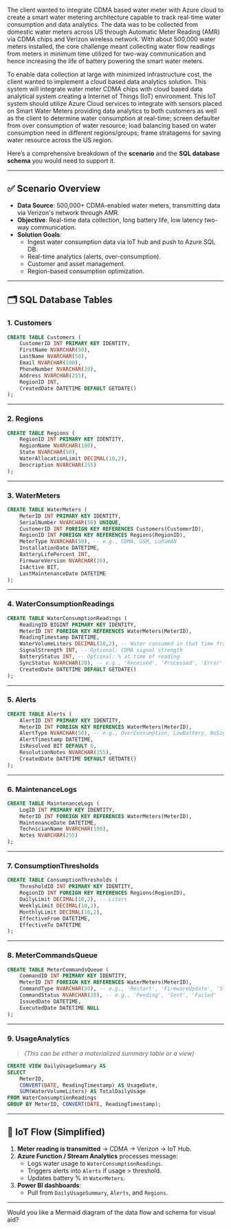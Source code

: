 The client wanted to integrate CDMA based water meter with Azure cloud to create a smart water metering architecture capable to track real-time water consumption and data analytics. The data was to be collected from domestic water meters across US through Automatic Meter Reading (AMR) via CDMA chips and Verizon wireless network. With about 500,000 water meters installed, the core challenge meant collecting water flow readings from meters in minimum time utilized for two-way communication and hence increasing the life of battery powering the smart water meters.

To enable data collection at large with minimized infrastructure cost, the client wanted to implement a cloud based data analytics solution. This system will integrate water meter CDMA chips with cloud based data analytical system creating  a Internet of Things (IoT) environment. This IoT system should utilize Azure Cloud services to integrate with sensors placed on Smart Water Meters providing data analytics to both customers as well as the client to determine water consumption at real-time; screen defaulter from over consumption of water resource; load balancing based on water consumption need in different regions/groups; frame stratagems for saving water resource across the US region.


Here’s a comprehensive breakdown of the **scenario** and the **SQL database schema** you would need to support it.

---

## ✅ **Scenario Overview**

- **Data Source**: 500,000+ CDMA-enabled water meters, transmitting data via Verizon's network through AMR.
- **Objective**: Real-time data collection, long battery life, low latency two-way communication.
- **Solution Goals**:
  - Ingest water consumption data via IoT hub and push to Azure SQL DB.
  - Real-time analytics (alerts, over-consumption).
  - Customer and asset management.
  - Region-based consumption optimization.

---

## 🗂️ SQL Database Tables

### 1. **Customers**

```sql
CREATE TABLE Customers (
    CustomerID INT PRIMARY KEY IDENTITY,
    FirstName NVARCHAR(50),
    LastName NVARCHAR(50),
    Email NVARCHAR(100),
    PhoneNumber NVARCHAR(20),
    Address NVARCHAR(255),
    RegionID INT,
    CreatedDate DATETIME DEFAULT GETDATE()
);
```

---

### 2. **Regions**

```sql
CREATE TABLE Regions (
    RegionID INT PRIMARY KEY IDENTITY,
    RegionName NVARCHAR(100),
    State NVARCHAR(50),
    WaterAllocationLimit DECIMAL(10,2),
    Description NVARCHAR(255)
);
```

---

### 3. **WaterMeters**

```sql
CREATE TABLE WaterMeters (
    MeterID INT PRIMARY KEY IDENTITY,
    SerialNumber NVARCHAR(50) UNIQUE,
    CustomerID INT FOREIGN KEY REFERENCES Customers(CustomerID),
    RegionID INT FOREIGN KEY REFERENCES Regions(RegionID),
    MeterType NVARCHAR(50), -- e.g., CDMA, GSM, LoRaWAN
    InstallationDate DATETIME,
    BatteryLifePercent INT,
    FirmwareVersion NVARCHAR(20),
    IsActive BIT,
    LastMaintenanceDate DATETIME
);
```

---

### 4. **WaterConsumptionReadings**

```sql
CREATE TABLE WaterConsumptionReadings (
    ReadingID BIGINT PRIMARY KEY IDENTITY,
    MeterID INT FOREIGN KEY REFERENCES WaterMeters(MeterID),
    ReadingTimestamp DATETIME,
    WaterVolumeLiters DECIMAL(10,2), -- Water consumed in that time frame
    SignalStrength INT, -- Optional: CDMA signal strength
    BatteryStatus INT, -- Optional: % at time of reading
    SyncStatus NVARCHAR(20), -- e.g., 'Received', 'Processed', 'Error'
    CreatedDate DATETIME DEFAULT GETDATE()
);
```

---

### 5. **Alerts**

```sql
CREATE TABLE Alerts (
    AlertID INT PRIMARY KEY IDENTITY,
    MeterID INT FOREIGN KEY REFERENCES WaterMeters(MeterID),
    AlertType NVARCHAR(50), -- e.g., OverConsumption, LowBattery, NoSignal
    AlertTimestamp DATETIME,
    IsResolved BIT DEFAULT 0,
    ResolutionNotes NVARCHAR(255),
    CreatedDate DATETIME DEFAULT GETDATE()
);
```

---

### 6. **MaintenanceLogs**

```sql
CREATE TABLE MaintenanceLogs (
    LogID INT PRIMARY KEY IDENTITY,
    MeterID INT FOREIGN KEY REFERENCES WaterMeters(MeterID),
    MaintenanceDate DATETIME,
    TechnicianName NVARCHAR(100),
    Notes NVARCHAR(255)
);
```

---

### 7. **ConsumptionThresholds**

```sql
CREATE TABLE ConsumptionThresholds (
    ThresholdID INT PRIMARY KEY IDENTITY,
    RegionID INT FOREIGN KEY REFERENCES Regions(RegionID),
    DailyLimit DECIMAL(10,2), -- Liters
    WeeklyLimit DECIMAL(10,2),
    MonthlyLimit DECIMAL(10,2),
    EffectiveFrom DATETIME,
    EffectiveTo DATETIME
);
```

---

### 8. **MeterCommandsQueue**

```sql
CREATE TABLE MeterCommandsQueue (
    CommandID INT PRIMARY KEY IDENTITY,
    MeterID INT FOREIGN KEY REFERENCES WaterMeters(MeterID),
    CommandType NVARCHAR(50), -- e.g., 'Restart', 'FirmwareUpdate', 'StatusCheck'
    CommandStatus NVARCHAR(20), -- e.g., 'Pending', 'Sent', 'Failed'
    IssuedDate DATETIME,
    ExecutedDate DATETIME NULL
);
```

---

### 9. **UsageAnalytics**

> *(This can be either a materialized summary table or a view)*

```sql
CREATE VIEW DailyUsageSummary AS
SELECT 
    MeterID,
    CONVERT(DATE, ReadingTimestamp) AS UsageDate,
    SUM(WaterVolumeLiters) AS TotalDailyUsage
FROM WaterConsumptionReadings
GROUP BY MeterID, CONVERT(DATE, ReadingTimestamp);
```

---

## 🔄 **IoT Flow (Simplified)**

1. **Meter reading is transmitted** → CDMA → Verizon → IoT Hub.
2. **Azure Function / Stream Analytics** processes message:
   - Logs water usage to `WaterConsumptionReadings`.
   - Triggers alerts into `Alerts` if usage > threshold.
   - Updates battery % in `WaterMeters`.
3. **Power BI dashboards**:
   - Pull from `DailyUsageSummary`, `Alerts`, and `Regions`.

---

Would you like a Mermaid diagram of the data flow and schema for visual aid?
